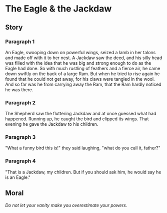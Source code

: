 
# The Eagle & the Jackdaw

## Story


### Paragraph 1

An Eagle, swooping down on powerful wings, seized a lamb in her talons and made off with it to her nest. A Jackdaw saw the deed, and his silly head was filled with the idea that he was big and strong enough to do as the Eagle had done. So with much rustling of feathers and a fierce air, he came down swiftly on the back of a large Ram. But when he tried to rise again he found that he could not get away, for his claws were tangled in the wool. And so far was he from carrying away the Ram, that the Ram hardly noticed he was there.



### Paragraph 2

The Shepherd saw the fluttering Jackdaw and at once guessed what had happened. Running up, he caught the bird and clipped its wings. That evening he gave the Jackdaw to his children.



### Paragraph 3

"What a funny bird this is!" they said laughing, "what do you call it, father?"



### Paragraph 4

"That is a Jackdaw, my children. But if you should ask him, he would say he is an Eagle."



## Moral

_Do not let your vanity make you overestimate your powers._

